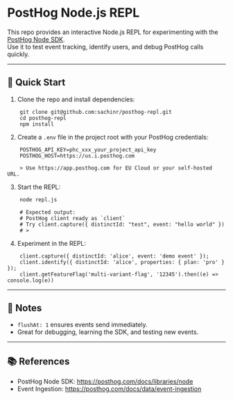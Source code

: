 # PostHog Node.js REPL

This repo provides an interactive Node.js REPL for experimenting with the [PostHog Node SDK](https://posthog.com/docs/libraries/node).  
Use it to test event tracking, identify users, and debug PostHog calls quickly.

---

## 🚀 Quick Start

1. Clone the repo and install dependencies:

```
    git clone git@github.com:sachinr/posthog-repl.git
    cd posthog-repl
    npm install
```

2. Create a `.env` file in the project root with your PostHog credentials:

```
    POSTHOG_API_KEY=phc_xxx_your_project_api_key
    POSTHOG_HOST=https://us.i.posthog.com

    > Use https://app.posthog.com for EU Cloud or your self-hosted URL.
```

3. Start the REPL:

```bash
    node repl.js
```
```
    # Expected output:
    # PostHog client ready as `client`
    # Try client.capture({ distinctId: "test", event: "hello world" })
    # >
```

4. Experiment in the REPL:

```
    client.capture({ distinctId: 'alice', event: 'demo event' });
    client.identify({ distinctId: 'alice', properties: { plan: 'pro' } });
    client.getFeatureFlag('multi-variant-flag', '12345').then((e) => console.log(e)) 
```

---

## 📝 Notes

- `flushAt: 1` ensures events send immediately.
- Great for debugging, learning the SDK, and testing new events.

---

## 📚 References

- PostHog Node SDK: https://posthog.com/docs/libraries/node
- Event Ingestion: https://posthog.com/docs/data/event-ingestion
